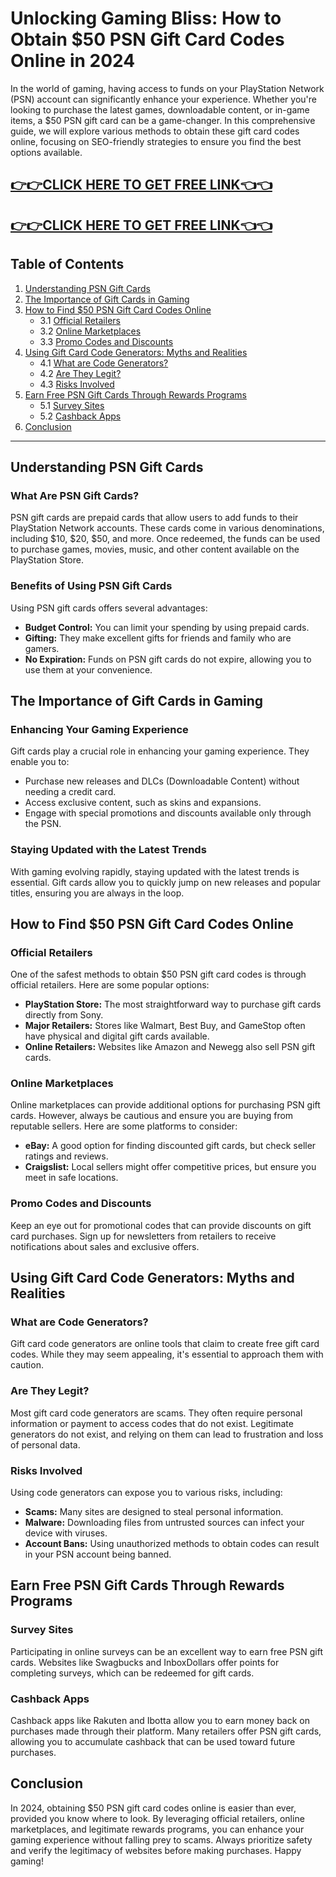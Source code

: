 # Unlocking Gaming Bliss: How to Obtain $50 PSN Gift Card Codes Online in 2024

In the world of gaming, having access to funds on your PlayStation Network (PSN) account can significantly enhance your experience. Whether you're looking to purchase the latest games, downloadable content, or in-game items, a $50 PSN gift card can be a game-changer. In this comprehensive guide, we will explore various methods to obtain these gift card codes online, focusing on SEO-friendly strategies to ensure you find the best options available.

[👉👉CLICK HERE TO GET FREE LINK👈👈](https://todaylink.site/freegiftcard/)
--
[👉👉CLICK HERE TO GET FREE LINK👈👈](https://todaylink.site/freegiftcard/)
--



## Table of Contents

1. [Understanding PSN Gift Cards](#understanding-psn-gift-cards)
2. [The Importance of Gift Cards in Gaming](#importance-of-gift-cards-in-gaming)
3. [How to Find $50 PSN Gift Card Codes Online](#how-to-find-50-psn-gift-card-codes-online)
   - 3.1 [Official Retailers](#official-retailers)
   - 3.2 [Online Marketplaces](#online-marketplaces)
   - 3.3 [Promo Codes and Discounts](#promo-codes-and-discounts)
4. [Using Gift Card Code Generators: Myths and Realities](#using-gift-card-code-generators)
   - 4.1 [What are Code Generators?](#what-are-code-generators)
   - 4.2 [Are They Legit?](#are-they-legit)
   - 4.3 [Risks Involved](#risks-involved)
5. [Earn Free PSN Gift Cards Through Rewards Programs](#earn-free-psn-gift-cards-through-rewards-programs)
   - 5.1 [Survey Sites](#survey-sites)
   - 5.2 [Cashback Apps](#cashback-apps)
6. [Conclusion](#conclusion)

---

## Understanding PSN Gift Cards

### What Are PSN Gift Cards?

PSN gift cards are prepaid cards that allow users to add funds to their PlayStation Network accounts. These cards come in various denominations, including $10, $20, $50, and more. Once redeemed, the funds can be used to purchase games, movies, music, and other content available on the PlayStation Store.

### Benefits of Using PSN Gift Cards

Using PSN gift cards offers several advantages:
- **Budget Control:** You can limit your spending by using prepaid cards.
- **Gifting:** They make excellent gifts for friends and family who are gamers.
- **No Expiration:** Funds on PSN gift cards do not expire, allowing you to use them at your convenience.

## The Importance of Gift Cards in Gaming

### Enhancing Your Gaming Experience

Gift cards play a crucial role in enhancing your gaming experience. They enable you to:
- Purchase new releases and DLCs (Downloadable Content) without needing a credit card.
- Access exclusive content, such as skins and expansions.
- Engage with special promotions and discounts available only through the PSN.

### Staying Updated with the Latest Trends

With gaming evolving rapidly, staying updated with the latest trends is essential. Gift cards allow you to quickly jump on new releases and popular titles, ensuring you are always in the loop.

## How to Find $50 PSN Gift Card Codes Online

### Official Retailers

One of the safest methods to obtain $50 PSN gift card codes is through official retailers. Here are some popular options:

- **PlayStation Store:** The most straightforward way to purchase gift cards directly from Sony.
- **Major Retailers:** Stores like Walmart, Best Buy, and GameStop often have physical and digital gift cards available.
- **Online Retailers:** Websites like Amazon and Newegg also sell PSN gift cards.

### Online Marketplaces

Online marketplaces can provide additional options for purchasing PSN gift cards. However, always be cautious and ensure you are buying from reputable sellers. Here are some platforms to consider:

- **eBay:** A good option for finding discounted gift cards, but check seller ratings and reviews.
- **Craigslist:** Local sellers might offer competitive prices, but ensure you meet in safe locations.

### Promo Codes and Discounts

Keep an eye out for promotional codes that can provide discounts on gift card purchases. Sign up for newsletters from retailers to receive notifications about sales and exclusive offers.

## Using Gift Card Code Generators: Myths and Realities

### What are Code Generators?

Gift card code generators are online tools that claim to create free gift card codes. While they may seem appealing, it's essential to approach them with caution.

### Are They Legit?

Most gift card code generators are scams. They often require personal information or payment to access codes that do not exist. Legitimate generators do not exist, and relying on them can lead to frustration and loss of personal data.

### Risks Involved

Using code generators can expose you to various risks, including:
- **Scams:** Many sites are designed to steal personal information.
- **Malware:** Downloading files from untrusted sources can infect your device with viruses.
- **Account Bans:** Using unauthorized methods to obtain codes can result in your PSN account being banned.

## Earn Free PSN Gift Cards Through Rewards Programs

### Survey Sites

Participating in online surveys can be an excellent way to earn free PSN gift cards. Websites like Swagbucks and InboxDollars offer points for completing surveys, which can be redeemed for gift cards.

### Cashback Apps

Cashback apps like Rakuten and Ibotta allow you to earn money back on purchases made through their platform. Many retailers offer PSN gift cards, allowing you to accumulate cashback that can be used toward future purchases.

## Conclusion

In 2024, obtaining $50 PSN gift card codes online is easier than ever, provided you know where to look. By leveraging official retailers, online marketplaces, and legitimate rewards programs, you can enhance your gaming experience without falling prey to scams. Always prioritize safety and verify the legitimacy of websites before making purchases. Happy gaming!
